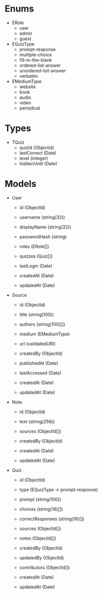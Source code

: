 <!--
This markdown can be viewed as a mindmap using the MarkMap VS Code extension.

MarkMap can also export the mindmap into an HTML file that uses SVG to draw the mindmap
-->

# Enums

- ERole
  - user
  - admin
  - guest
- EQuizType
  - prompt-response
  - multiple-choice
  - fill-in-the-blank
  - ordered-list-answer
  - unordered-list-answer
  - verbatim
- EMediumType
  - website
  - book
  - audio
  - video
  - periodical

# Types

- TQuiz
  - quizId (ObjectId)
  - lastCorrect (Date)
  - level (integer)
  - hiddenUntil (Date)

# Models

- User

  - id (ObjectId)

  - username (string(32))
  - displayName (string(32))
  - passwordHash (string)
  - roles (ERole[])
  - quizzes (Quiz[])
  - lastLogin (Date)

  - createdAt (Date)
  - updatedAt (Date)

- Source

  - id (ObjectId)

  - title (string(100))
  - authors (string(100)[])
  - medium (EMediumType)
  - url (validatedURI)

  - createdBy (ObjectId)

  - publishedAt (Date)
  - lastAccessed (Date)

  - createdAt (Date)
  - updatedAt (Date)

- Note

  - id (ObjectId)

  - text (string(256))
  - sources (ObjectId[])
  - createdBy (ObjectId)

  - createdAt (Date)
  - updatedAt (Date)

- Quiz

  - id (ObjectId)

  - type (EQuizType -> prompt-response)
  - prompt (string(100))
  - choices (string(16)[])
  - correctResponses (string(16)[])

  - sources (ObjectId[])
  - notes (ObjectId[])
  - createdBy (ObjectId)
  - updatedBy (ObjectId)
  - contributors (ObjectId[])

  - createdAt (Date)
  - updatedAt (Date)
